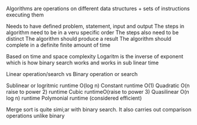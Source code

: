 Algorithms are operations on different data structures + sets of instructions executing them

Needs to have defined problem, statement, input and output
The steps in algorithm need to be in a veru specific order
The steps also need to be distinct
The algorithm should produce a result
The algorithm should complete in a definite finite amount of time

Based on time and space complexity
Logaritm is the inverse of exponent which is how binary search works and works in sub linear time

Linear operation/search vs Binary operation or search 

Sublinear or logritmic runtime O(log n)
Constant runtime O(1) 
Quadratic O(n raise to power 2) runtime
Cubic runtimeO(raise to power 3)
Quasilinear O(n log n) runtime
Polymonial runtime (considered efficient)

Merge sort is quite simi;ar with binary search. It also carries out comparison operations unlike binary

